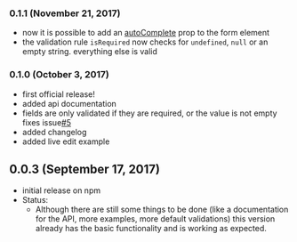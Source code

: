 ### 0.1.1 (November 21, 2017)
- now it is possible to add an [autoComplete](https://github.com/cat-react/form/blob/master/docs/api.md#autocomplete) prop to the form element
- the validation rule `isRequired` now checks for `undefined`, `null` or an empty string. everything else is valid

### 0.1.0 (October 3, 2017)
- first official release!
- added api documentation
- fields are only validated if they are required, or the value is not empty fixes issue[#5](https://github.com/cat-react/form/issues/5)
- added changelog
- added live edit example

## 0.0.3 (September 17, 2017)
- initial release on npm
- Status:
  - Although there are still some things to be done (like a documentation for the API, more examples, more default validations) this version already has the basic functionality and is working as expected.
